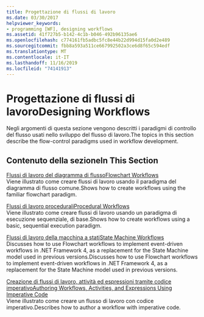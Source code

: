 ```yaml
---
title: Progettazione di flussi di lavoro
ms.date: 03/30/2017
helpviewer_keywords:
- programming [WF], designing workflows
ms.assetid: 41f727b5-b142-4c1b-b046-492b96135ae6
ms.openlocfilehash: c774161fb5adbc5fc8e44b22d994d15fa0d2e489
ms.sourcegitcommit: fbb8a593a511ce667992502a3ce6d8f65c594edf
ms.translationtype: MT
ms.contentlocale: it-IT
ms.lasthandoff: 11/16/2019
ms.locfileid: "74141913"
---
```

# <a name="designing-workflows"></a><span data-ttu-id="79a78-102">Progettazione di flussi di lavoro</span><span class="sxs-lookup"><span data-stu-id="79a78-102">Designing Workflows</span></span>
<span data-ttu-id="79a78-103">Negli argomenti di questa sezione vengono descritti i paradigmi di controllo del flusso usati nello sviluppo del flusso di lavoro.</span><span class="sxs-lookup"><span data-stu-id="79a78-103">The topics in this section describe the flow-control paradigms used in workflow development.</span></span>  
  
## <a name="in-this-section"></a><span data-ttu-id="79a78-104">Contenuto della sezione</span><span class="sxs-lookup"><span data-stu-id="79a78-104">In This Section</span></span>  
 [<span data-ttu-id="79a78-105">Flussi di lavoro del diagramma di flusso</span><span class="sxs-lookup"><span data-stu-id="79a78-105">Flowchart Workflows</span></span>](flowchart-workflows.md)  
 <span data-ttu-id="79a78-106">Viene illustrato come creare flussi di lavoro usando il paradigma del diagramma di flusso comune.</span><span class="sxs-lookup"><span data-stu-id="79a78-106">Shows how to create workflows using the familiar flowchart paradigm.</span></span>  
  
 [<span data-ttu-id="79a78-107">Flussi di lavoro procedurali</span><span class="sxs-lookup"><span data-stu-id="79a78-107">Procedural Workflows</span></span>](procedural-workflows.md)  
 <span data-ttu-id="79a78-108">Viene illustrato come creare flussi di lavoro usando un paradigma di esecuzione sequenziale, di base.</span><span class="sxs-lookup"><span data-stu-id="79a78-108">Shows how to create workflows using a basic, sequential execution paradigm.</span></span>  
  
 [<span data-ttu-id="79a78-109">Flussi di lavoro della macchina a stati</span><span class="sxs-lookup"><span data-stu-id="79a78-109">State Machine Workflows</span></span>](state-machine-workflows.md)  
 <span data-ttu-id="79a78-110">Discusses how to use Flowchart workflows to implement event-driven workflows in .NET Framework 4, as a replacement for the State Machine model used in previous versions.</span><span class="sxs-lookup"><span data-stu-id="79a78-110">Discusses how to use Flowchart workflows to implement event-driven workflows in .NET Framework 4, as a replacement for the State Machine model used in previous versions.</span></span>  
  
 [<span data-ttu-id="79a78-111">Creazione di flussi di lavoro, attività ed espressioni tramite codice imperativo</span><span class="sxs-lookup"><span data-stu-id="79a78-111">Authoring Workflows, Activities, and Expressions Using Imperative Code</span></span>](authoring-workflows-activities-and-expressions-using-imperative-code.md)  
 <span data-ttu-id="79a78-112">Viene illustrato come creare un flusso di lavoro con codice imperativo.</span><span class="sxs-lookup"><span data-stu-id="79a78-112">Describes how to author a workflow with imperative code.</span></span>

